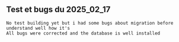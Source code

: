 ## Test et bugs du 2025_02_17
    No test building yet but i had some bugs about migration before understand well how it's 
    All bugs were corrected and the database is well installed 